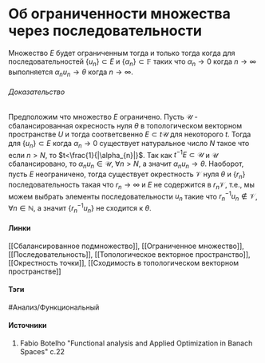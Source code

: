# Об ограниченности множества через последовательности
Множество $E$ будет ограниченным тогда и только тогда когда для последовательностей $\{u_{n}\}\subset E$ и $\{\alpha_{n}\}\subset\mathbb{F}$ таких что $\alpha_{n}\to0$ когда $n\to\infty$ выполняется $\alpha_{n}u_{n}\to\theta$ когда $n\to\infty$.

###### Доказательство
Предположим что множество $E$ ограничено. Пусть $\mathcal{U}$ - сбалансированная окресность нуля $\theta$ в топологическом векторном пространстве $U$ и тогда соответсвенно $E\subset t\mathcal{U}$ для некоторого $t$. Тогда для $\{u_{n}\}\subset E$ когда $\alpha_{n}\to0$ существует натуральное число $N$ такое что если $n>N$, то $t<\frac{1}{|\alpha_{n}|}$. Так как $t^{-1}E\subset\mathcal{U}$ и $\mathcal{U}$ сбалансировано, то $\alpha_{n}u_{n}\in\mathcal{U}$, $\forall n>N$, а значит $\alpha_{n}u_{n}\to\theta$.
Наоборот, пусть $E$ неограничено, тогда существует окрестность $\mathcal{V}$ нуля $\theta$ и $\{r_{n}\}$ последовательность такая что $r_{n}\to\infty$ и $E$ не содержится в $r_{n}\mathcal{V}$, т.е., мы можем выбрать элементы последовательности $u_{n}$ такие что $r_{n}^{-1}u_{n}\not\in\mathcal{V}$, $\forall n\in\mathbb{N}$, а значит $\{r_{n}^{-1}u_{n}\}$ не сходится к $\theta$.
#### Линки
 [[Сбалансированное подмножество]],
 [[Ограниченное множество]],
 [[Последовательность]],
 [[Топологическое векторное пространство]],
 [[Окрестность точки]],
 [[Сходимость в топологическом векторном пространстве]]
#### Тэги
 #Анализ/Функциональный 
#### Источники
1. Fabio Botelho "Functional analysis and Applied Optimization in Banach Spaces" с.22